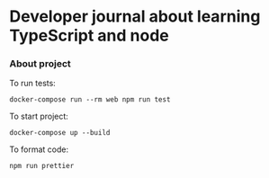 # Developer journal about learning TypeScript and node

### About project

To run tests:

`docker-compose run --rm web npm run test`

To start project:

`docker-compose up --build`

To format code:

`npm run prettier`
